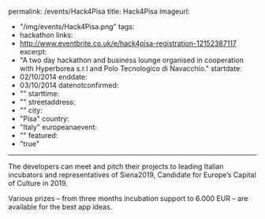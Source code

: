permalink: /events/Hack4Pisa
title: Hack4Pisa
imageurl: 
  - "/img/events/Hack4Pisa.png"
tags: 
  - hackathon
links:
  - http://www.eventbrite.co.uk/e/hack4pisa-registration-12152387117
excerpt:
  - "A two day hackathon and business lounge organised in cooperation with Hyperborea s.r.l and Polo Tecnologico di Navacchio."
startdate:
  - 02/10/2014
enddate:
  - 03/10/2014
datenotconfirmed:
  - ""
starttime:
  - ""
streetaddress:
  - ""
city:
  - "Pisa"
country:
  - "Italy"
europeanaevent:
  - ""
featured:
  - "true"
---

The developers can meet and pitch their projects to leading Italian incubators and representatives of Siena2019, Candidate for Europe’s Capital of Culture in 2019.

Various prizes – from three months incubation support to 6.000 EUR – are available for the best app ideas.
